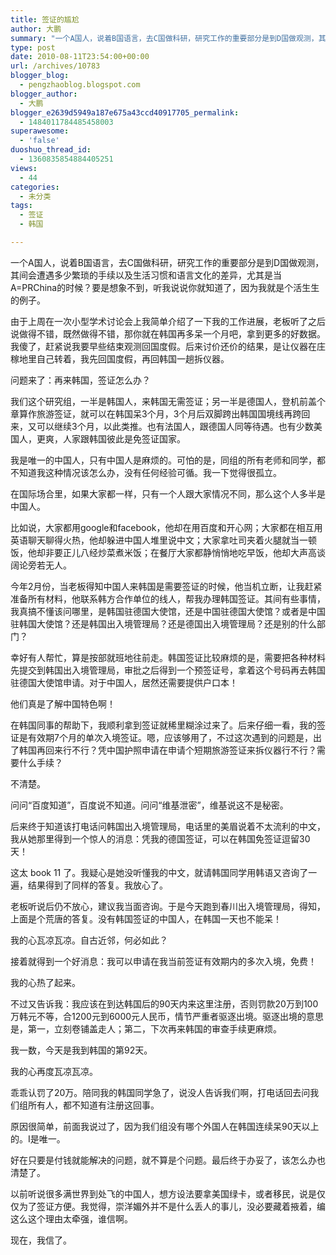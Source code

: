 ```yaml
---
title: 签证的尴尬
author: 大鹏
summary: "一个A国人，说着B国语言，去C国做科研，研究工作的重要部分是到D国做观测，其间会遭遇多少繁琐的手续以及生活习惯和语言文化的差异，尤其是当A=PRChina的时候？要是想象不到，听我说说你就知道了，因为我就是个活生生的例子。"
type: post
date: 2010-08-11T23:54:00+00:00
url: /archives/10783
blogger_blog:
  - pengzhaoblog.blogspot.com
blogger_author:
  - 大鹏
blogger_e2639d5949a187e675a43ccd40917705_permalink:
  - 1484011784485458003
superawesome:
  - 'false'
duoshuo_thread_id:
  - 1360835854884405251
views:
  - 44
categories:
  - 未分类
tags:
  - 签证
  - 韩国

---
```

一个A国人，说着B国语言，去C国做科研，研究工作的重要部分是到D国做观测，其间会遭遇多少繁琐的手续以及生活习惯和语言文化的差异，尤其是当A=PRChina的时候？要是想象不到，听我说说你就知道了，因为我就是个活生生的例子。

由于上周在一次小型学术讨论会上我简单介绍了一下我的工作进展，老板听了之后说做得不错，既然做得不错，那你就在韩国再多呆一个月吧，拿到更多的好数据。我傻了，赶紧说我要早些结束观测回国度假。后来讨价还价的结果，是让仪器在庄稼地里自己转着，我先回国度假，再回韩国一趟拆仪器。

问题来了：再来韩国，签证怎么办？

我们这个研究组，一半是韩国人，来韩国无需签证；另一半是德国人，登机前盖个章算作旅游签证，就可以在韩国呆3个月，3个月后双脚跨出韩国国境线再跨回来，又可以继续3个月，以此类推。也有法国人，跟德国人同等待遇。也有少数美国人，更爽，人家跟韩国彼此是免签证国家。

我是唯一的中国人，只有中国人是麻烦的。可怕的是，同组的所有老师和同学，都不知道我这种情况该怎么办，没有任何经验可循。我一下觉得很孤立。

在国际场合里，如果大家都一样，只有一个人跟大家情况不同，那么这个人多半是中国人。

比如说，大家都用google和facebook，他却在用百度和开心网；大家都在相互用英语聊天聊得火热，他却躲进中国人堆里说中文；大家拿吐司夹着火腿就当一顿饭，他却非要正儿八经炒菜煮米饭；在餐厅大家都静悄悄地吃早饭，他却大声高谈阔论旁若无人。

今年2月份，当老板得知中国人来韩国是需要签证的时候，他当机立断，让我赶紧准备所有材料，他联系韩方合作单位的线人，帮我办理韩国签证。其间有些事情，我真搞不懂该问哪里，是韩国驻德国大使馆，还是中国驻德国大使馆？或者是中国驻韩国大使馆？还是韩国出入境管理局？还是德国出入境管理局？还是别的什么部门？

幸好有人帮忙，算是按部就班地往前走。韩国签证比较麻烦的是，需要把各种材料先提交到韩国出入境管理局，审批之后得到一个预签证号，拿着这个号码再去韩国驻德国大使馆申请。对于中国人，居然还需要提供户口本！

他们真是了解中国特色啊！

在韩国同事的帮助下，我顺利拿到签证就稀里糊涂过来了。后来仔细一看，我的签证是有效期7个月的单次入境签证。嗯，应该够用了，不过这次遇到的问题是，出了韩国再回来行不行？凭中国护照申请在申请个短期旅游签证来拆仪器行不行？需要什么手续？

不清楚。

问问“百度知道”，百度说不知道。问问“维基泄密”，维基说这不是秘密。

后来终于知道该打电话问韩国出入境管理局，电话里的美眉说着不太流利的中文，我从她那里得到一个惊人的消息：凭我的德国签证，可以在韩国免签证逗留30天！

这太 book 11 了。我疑心是她没听懂我的中文，就请韩国同学用韩语又咨询了一遍，结果得到了同样的答复。我放心了。

老板听说后仍不放心，建议我当面咨询。于是今天跑到春川出入境管理局，得知，上面是个荒唐的答复。没有韩国签证的中国人，在韩国一天也不能呆！

我的心瓦凉瓦凉。自古近邻，何必如此？

接着就得到一个好消息：我可以申请在我当前签证有效期内的多次入境，免费！

我的心热了起来。

不过又告诉我：我应该在到达韩国后的90天内来这里注册，否则罚款20万到100万韩元不等，合1200元到6000元人民币，情节严重者驱逐出境。驱逐出境的意思是，第一，立刻卷铺盖走人；第二，下次再来韩国的审查手续更麻烦。

我一数，今天是我到韩国的第92天。

我的心再度瓦凉瓦凉。

乖乖认罚了20万。陪同我的韩国同学急了，说没人告诉我们啊，打电话回去问我们组所有人，都不知道有注册这回事。

原因很简单，前面我说过了，因为我们组没有哪个外国人在韩国连续呆90天以上的。I是唯一。

好在只要是付钱就能解决的问题，就不算是个问题。最后终于办妥了，该怎么办也清楚了。

以前听说很多满世界到处飞的中国人，想方设法要拿美国绿卡，或者移民，说是仅仅为了签证方便。我觉得，崇洋媚外并不是什么丢人的事儿，没必要藏着掖着，编这么这个理由太牵强，谁信啊。

现在，我信了。
